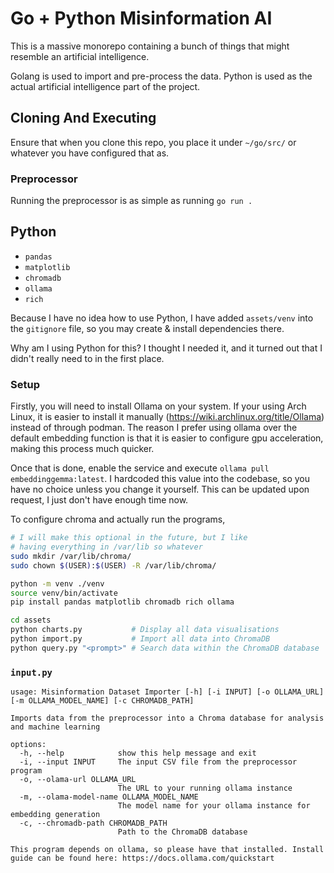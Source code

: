 # Go + Python Misinformation AI

This is a massive monorepo containing a bunch of things that might resemble an artificial intelligence. 

Golang is used to import and pre-process the data. Python is used as the actual artificial intelligence part of the project.

## Cloning And Executing

Ensure that when you clone this repo, you place it under `~/go/src/` or whatever you have configured that as. 

### Preprocessor

Running the preprocessor is as simple as running `go run .`

## Python 

- `pandas`
- `matplotlib`
- `chromadb`
- `ollama`
- `rich`

Because I have no idea how to use Python, I have added `assets/venv` into the `gitignore` file, so you may create & install dependencies there. 

Why am I using Python for this? I thought I needed it, and it turned out that I didn't really need to in the first place.

### Setup

Firstly, you will need to install Ollama on your system. If your using Arch Linux, it is easier to install it manually (https://wiki.archlinux.org/title/Ollama) instead of through podman. The reason I prefer using ollama over the default embedding function is that it is easier to configure gpu acceleration, making this process much quicker.

Once that is done, enable the service and execute `ollama pull embeddinggemma:latest`. I hardcoded this value into the codebase, so you have no choice unless you change it yourself. This can be updated upon request, I just don't have enough time now.

To configure chroma and actually run the programs,

```sh
# I will make this optional in the future, but I like 
# having everything in /var/lib so whatever
sudo mkdir /var/lib/chroma/
sudo chown $(USER):$(USER) -R /var/lib/chroma/

python -m venv ./venv
source venv/bin/activate
pip install pandas matplotlib chromadb rich ollama

cd assets
python charts.py           # Display all data visualisations 
python import.py           # Import all data into ChromaDB
python query.py "<prompt>" # Search data within the ChromaDB database
```

### `input.py`

```
usage: Misinformation Dataset Importer [-h] [-i INPUT] [-o OLLAMA_URL] [-m OLLAMA_MODEL_NAME] [-c CHROMADB_PATH]

Imports data from the preprocessor into a Chroma database for analysis and machine learning

options:
  -h, --help            show this help message and exit
  -i, --input INPUT     The input CSV file from the preprocessor program
  -o, --olama-url OLLAMA_URL
                        The URL to your running ollama instance
  -m, --olama-model-name OLLAMA_MODEL_NAME
                        The model name for your ollama instance for embedding generation
  -c, --chromadb-path CHROMADB_PATH
                        Path to the ChromaDB database

This program depends on ollama, so please have that installed. Install guide can be found here: https://docs.ollama.com/quickstart
```
